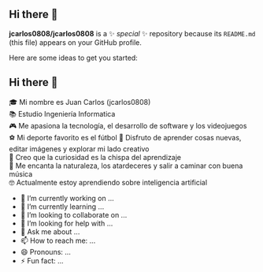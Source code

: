 ## Hi there 👋


**jcarlos0808/jcarlos0808** is a ✨ _special_ ✨ repository because its `README.md` (this file) appears on your GitHub profile.

Here are some ideas to get you started:
## Hi there 👋

🎓 Mi nombre es Juan Carlos (jcarlos0808)  
📚 Estudio Ingeniería Informatica   
🎮 Me apasiona la tecnología, el desarrollo de software y los videojuegos  
⚽ Mi deporte favorito es el fútbol 
🎨 Disfruto de aprender cosas nuevas, editar imágenes y explorar mi lado creativo  
🧠 Creo que la curiosidad es la chispa del aprendizaje  
🌄 Me encanta la naturaleza, los atardeceres y salir a caminar con buena música  
🤓 Actualmente estoy aprendiendo sobre inteligencia artificial 

- 🔭 I’m currently working on ...
- 🌱 I’m currently learning ...
- 👯 I’m looking to collaborate on ...
- 🤔 I’m looking for help with ...
- 💬 Ask me about ...
- 📫 How to reach me: ...
- 😄 Pronouns: ...
- ⚡ Fun fact: ...

